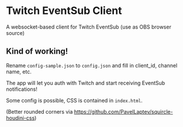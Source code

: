 # Twitch EventSub Client

A websocket-based client for Twitch EventSub (use as OBS browser source)

## Kind of working!

Rename `config-sample.json` to `config.json` and fill in client_id, channel name, etc.

The app will let you auth with Twitch and start receiving EventSub notifications!

Some config is possible, CSS is contained in `index.html`.

(Better rounded corners via https://github.com/PavelLaptev/squircle-houdini-css)
